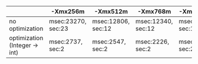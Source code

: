 

|                                | -Xmx256m           | -Xmx512m           | -Xmx768m           | -Xmx1024m          | -Xmx2048m          |
|--------------------------------|--------------------|--------------------|--------------------|--------------------|--------------------|
| no optimization                | msec:23270, sec:23 | msec:12806, sec:12 | msec:12340, sec:12 | msec:12646, sec:12 | msec:13365, sec:13 |
| optimization (Integer -> int)  | msec:2737, sec:2   | msec:2547, sec:2   | msec:2226, sec:2   | msec:2388, sec:2   | msec:2409, sec:2   |